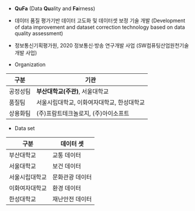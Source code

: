 - **QuFa** (Data **Qu**ality and **Fa**irness)

- 데이터 품질 평가기반 데이터 고도화 및 데이터셋 보정 기술 개발 (Development of data improvement and dataset correction technology based on data quality assessment)

- 정보통신기획평가원, 2020 정보통신·방송 연구개발 사업 (SW컴퓨팅산업원천기술개발 사업)

- Organization

| 구분 | 기관 |
| ------ | ------ |
| 공정성팀 | **부산대학교(주관)**, 서울대학교 |
| 품질팀 | 서울시립대학교, 이화여자대학교, 한성대학교 |
| 상용화팀 | (주)프람트테크놀로지, (주)아이소프트 |

- Data set

| 구분 | 데이터 셋 |
| ------ | ------ |
| 부산대학교 | 교통 데이터 |
| 서울대학교 | 보건 데이터 |
| 서울시립대학교 | 문화관광 데이터 |
| 이화여자대학교 | 환경 데이터 |
| 한성대학교 | 재난안전 데이터 |